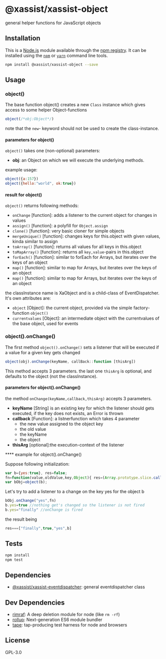 # @xassist/xassist-object

general helper functions for JavaScript objects 

## Installation

This is a [Node.js](https://nodejs.org/) module available through the 
[npm registry](https://www.npmjs.com/). It can be installed using the 
[`npm`](https://docs.npmjs.com/getting-started/installing-npm-packages-locally)
or 
[`yarn`](https://yarnpkg.com/en/)
command line tools.

```sh
npm install @xassist/xassist-object --save
```

## Usage

### object()

The base function object() creates a new `Class` instance which gives access to some helper Object-functions
```js
object(/*obj:Object*/)
```

note that the `new`- keyword should not be used to create the class-instance.

#### parameters for object() 
`object()` takes one (non-optional) parameters:
- **obj**: an Object on which we will execute the underlying methods.

example usage:
```js
object({a:157})
object({hello:"world", ok:true})
```

#### result for object()
`object()` returns following methods:
- `onChange` [function]: adds a listener to the current object for changes in values
- `assign()` [function]: a polyfill for `Object.assign`
- `clone()` [function]: very basic cloner for simple objects
- `mergeUnique()` [function]: changes keys for this.object with given values, kinda similar to assign
- `toArray()` [function]: returns all values for all keys in this.object
- `toMapArray()` [function]: returns all `key,value`-pairs in this.object
- `forEach()` [function]: similar to forEach for Arrays, but iterates over the keys of an object
- `map()` [function]: similar to map for Arrays, but iterates over the keys of an object
- `map()` [function]: similar to map for Arrays, but iterates over the keys of an object

the classInstance name is XaObject and is a child-class of EventDispatcher.
It's own attributes are:
- `object` [Object]: the current object, provided via the simple factory-function `object()`
- `currentvalues` [Object]: an intermediate object with the currentvalues of the base object, used for events

### object().onChange()

The first method `object().onChange()` sets a listener that will be executed if a value for a given key gets changed

```js
object(obj).onChange(keyName, callBack::function [thisArg])
```

This method accepts 3 parameters. the last one `thisArg` is optional, and defaults to the object (not the classInstance).

#### parameters for object().onChange()

the method `onChange(keyName,callback,thisArg)` accepts 3 parameters.
- **keyName** [String] is an existing key for which the listener should gets executed, if the key does not exists, an Error is thrown
- **callback** [Function]: a listnerfunction which takes 4 parameter
	- the new value assigned to the object key
	- the old value
	- the keyName
	- the object
- **thisArg** [optional]:the execution-context of the listener

**** example for object().onChange()

Suppose following initialization:
```js
var b={yes:true}, res=false;
fn=function(value,oldValue,key,Object){ res=(Array.prototype.slice.call(arguments))};
var bObj=object(b);
```

Let's try to add a listener to a change on the key yes for the object b
```js
bObj.onChange("yes",fn)						
b.yes=true //nothing get's changed so the listener is not fired
b.yes="finally" //onChange is fired
```
the result being
```js
res===["finally",true,"yes",b]
```


## Tests

```sh
npm install
npm test
```

## Dependencies

- [@xassist/xassist-eventdispatcher](https://ghub.io/@xassist/xassist-eventdispatcher):  general eventdispatcher class

## Dev Dependencies

- [rimraf](https://ghub.io/rimraf): A deep deletion module for node (like `rm -rf`)
- [rollup](https://ghub.io/rollup): Next-generation ES6 module bundler
- [tape](https://ghub.io/tape): tap-producing test harness for node and browsers

## License

GPL-3.0
